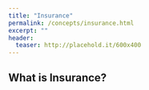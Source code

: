 ```yaml
---
title: "Insurance"
permalink: /concepts/insurance.html
excerpt: ""
header:
  teaser: http://placehold.it/600x400
---
```


## What is Insurance?
